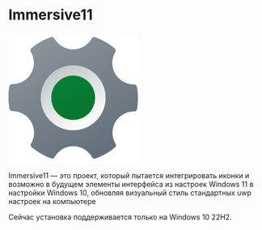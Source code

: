 # Immersive11
![Иконка](greensettings.png)

Immersive11 — это проект, который пытается интегрировать иконки и возможно в будущем элементы интерфейса из настроек Windows 11 в настройки Windows 10, обновляя визуальный стиль стандартных uwp настроек на компьютере

Сейчас установка поддерживается только на Windows 10 22H2.
